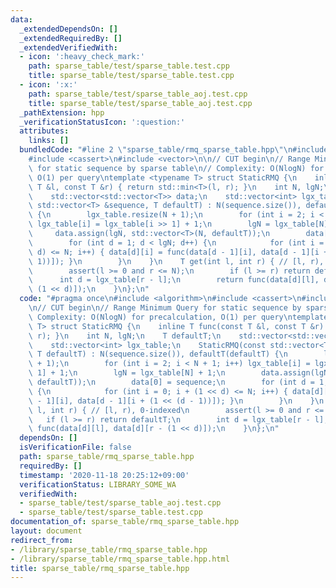 ```yaml
---
data:
  _extendedDependsOn: []
  _extendedRequiredBy: []
  _extendedVerifiedWith:
  - icon: ':heavy_check_mark:'
    path: sparse_table/test/sparse_table.test.cpp
    title: sparse_table/test/sparse_table.test.cpp
  - icon: ':x:'
    path: sparse_table/test/sparse_table_aoj.test.cpp
    title: sparse_table/test/sparse_table_aoj.test.cpp
  _pathExtension: hpp
  _verificationStatusIcon: ':question:'
  attributes:
    links: []
  bundledCode: "#line 2 \"sparse_table/rmq_sparse_table.hpp\"\n#include <algorithm>\n\
    #include <cassert>\n#include <vector>\n\n// CUT begin\n// Range Minimum Query\
    \ for static sequence by sparse table\n// Complexity: O(NlogN) for precalculation,\
    \ O(1) per query\ntemplate <typename T> struct StaticRMQ {\n    inline T func(const\
    \ T &l, const T &r) { return std::min<T>(l, r); }\n    int N, lgN;\n    T defaultT;\n\
    \    std::vector<std::vector<T>> data;\n    std::vector<int> lgx_table;\n    StaticRMQ(const\
    \ std::vector<T> &sequence, T defaultT) : N(sequence.size()), defaultT(defaultT)\
    \ {\n        lgx_table.resize(N + 1);\n        for (int i = 2; i < N + 1; i++)\
    \ lgx_table[i] = lgx_table[i >> 1] + 1;\n        lgN = lgx_table[N] + 1;\n   \
    \     data.assign(lgN, std::vector<T>(N, defaultT));\n        data[0] = sequence;\n\
    \        for (int d = 1; d < lgN; d++) {\n            for (int i = 0; i + (1 <<\
    \ d) <= N; i++) { data[d][i] = func(data[d - 1][i], data[d - 1][i + (1 << (d -\
    \ 1))]); }\n        }\n    }\n    T get(int l, int r) { // [l, r), 0-indexed\n\
    \        assert(l >= 0 and r <= N);\n        if (l >= r) return defaultT;\n  \
    \      int d = lgx_table[r - l];\n        return func(data[d][l], data[d][r -\
    \ (1 << d)]);\n    }\n};\n"
  code: "#pragma once\n#include <algorithm>\n#include <cassert>\n#include <vector>\n\
    \n// CUT begin\n// Range Minimum Query for static sequence by sparse table\n//\
    \ Complexity: O(NlogN) for precalculation, O(1) per query\ntemplate <typename\
    \ T> struct StaticRMQ {\n    inline T func(const T &l, const T &r) { return std::min<T>(l,\
    \ r); }\n    int N, lgN;\n    T defaultT;\n    std::vector<std::vector<T>> data;\n\
    \    std::vector<int> lgx_table;\n    StaticRMQ(const std::vector<T> &sequence,\
    \ T defaultT) : N(sequence.size()), defaultT(defaultT) {\n        lgx_table.resize(N\
    \ + 1);\n        for (int i = 2; i < N + 1; i++) lgx_table[i] = lgx_table[i >>\
    \ 1] + 1;\n        lgN = lgx_table[N] + 1;\n        data.assign(lgN, std::vector<T>(N,\
    \ defaultT));\n        data[0] = sequence;\n        for (int d = 1; d < lgN; d++)\
    \ {\n            for (int i = 0; i + (1 << d) <= N; i++) { data[d][i] = func(data[d\
    \ - 1][i], data[d - 1][i + (1 << (d - 1))]); }\n        }\n    }\n    T get(int\
    \ l, int r) { // [l, r), 0-indexed\n        assert(l >= 0 and r <= N);\n     \
    \   if (l >= r) return defaultT;\n        int d = lgx_table[r - l];\n        return\
    \ func(data[d][l], data[d][r - (1 << d)]);\n    }\n};\n"
  dependsOn: []
  isVerificationFile: false
  path: sparse_table/rmq_sparse_table.hpp
  requiredBy: []
  timestamp: '2020-11-18 20:25:12+09:00'
  verificationStatus: LIBRARY_SOME_WA
  verifiedWith:
  - sparse_table/test/sparse_table_aoj.test.cpp
  - sparse_table/test/sparse_table.test.cpp
documentation_of: sparse_table/rmq_sparse_table.hpp
layout: document
redirect_from:
- /library/sparse_table/rmq_sparse_table.hpp
- /library/sparse_table/rmq_sparse_table.hpp.html
title: sparse_table/rmq_sparse_table.hpp
---
```


